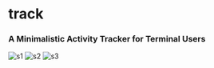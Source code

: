 # track
### A Minimalistic Activity Tracker for Terminal Users
![s1](https://github.com/VoltaireNoir/track/blob/main/screenshots/ss1.png)
![s2](https://github.com/VoltaireNoir/track/blob/main/screenshots/ss2.png)
![s3](https://github.com/VoltaireNoir/track/blob/main/screenshots/ss3.png)
